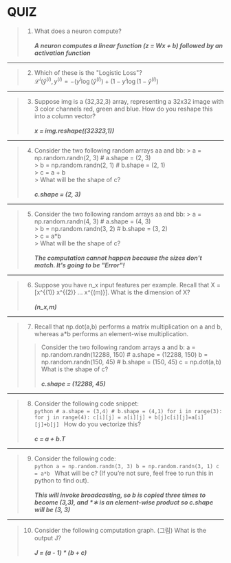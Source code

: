 QUIZ
==========

> 1. What does a neuron compute?<br><br>
_**A neuron computes a linear function (z = Wx + b) followed by an activation function**_

---

> 2. Which of these is the "Logistic Loss"?<br>
$\mathcal{L}^{i}(\hat{y}^{(i)}, y^{(i)} = -(y^{i}\log (\hat{y}^{(i)}) + (1 - y^{i}\log (1 - \hat{y}^{(i)})$

---

> 3. Suppose img is a (32,32,3) array, representing a 32x32 image with 3 color channels red, green and blue. How do you reshape this into a column vector?<br><br>
_**x = img.reshape((32*32*3,1))**_

---

> 4. Consider the two following random arrays aa and bb:
    > a = np.random.randn(2, 3) # a.shape = (2, 3)<br>
    > b = np.random.randn(2, 1) #  b.shape = (2, 1)<br>
    > c = a + b<br>
    > What will be the shape of c?<br><br>
_**c.shape = (2, 3)**_

---

> 5. Consider the two following random arrays aa and bb:
    > a = np.random.randn(4, 3) # a.shape = (4, 3)<br>
    > b = np.random.randn(3, 2) # b.shape = (3, 2)<br>
    > c = a*b<br>
    > What will be the shape of c?<br><br>
_**The computation cannot happen because the sizes don't match. It's going to be "Error"!**_

---

> 6. Suppose you have n_x input features per example. Recall that X = [x^{(1)} x^{(2)} ... x^{(m)}]. What is the dimension of X?<br><br>
_**(n_x,m)**_

---

> 7. Recall that np.dot(a,b) performs a matrix multiplication on a and b, whereas a*b performs an element-wise multiplication.
>   > Consider the two following random arrays a and b:
>   > a = np.random.randn(12288, 150) # a.shape = (12288, 150)
>   > b = np.random.randn(150, 45) # b.shape = (150, 45)
>   > c = np.dot(a,b)
>   > What is the shape of c?<br><br>
_**c.shape = (12288, 45)**_

---

> 8. Consider the following code snippet:<br>
        ```python
        # a.shape = (3,4)
        # b.shape = (4,1)
        for i in range(3):
            for j in range(4):
                c[i][j] = a[i][j] + b[j]c[i][j]=a[i][j]+b[j]
        ```
How do you vectorize this?<br><br>
_**c = a + b.T**_

---

> 9. Consider the following code:<br>
        ```python
        a = np.random.randn(3, 3)
        b = np.random.randn(3, 1)
        c = a*b
        ```
What will be c? (If you’re not sure, feel free to run this in python to find out).<br><br>
_**This will invoke broadcasting, so b is copied three times to become (3,3), and *∗ is an element-wise product so c.shape will be (3, 3)**_

---

> 10. Consider the following computation graph. (그림) What is the output J?<br><br>
_**J = (a - 1) * (b + c)**_